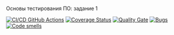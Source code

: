 Основы тестирования ПО: задание 1

[![CI/CD GitHub Actions](https://github.com/Cuudemi/task1/actions/workflows/test-action.yml/badge.svg)](https://github.com/Cuudemi/task1/actions/workflows/test-action.yml)
[![Coverage Status](https://coveralls.io/repos/github/Cuudemi/task1/badge.svg)](https://coveralls.io/github/Cuudemi/task1)
[![Quality Gate](https://sonarcloud.io/api/project_badges/measure?project=Cuudemi_task1&metric=alert_status)](https://sonarcloud.io/dashboard?id=Cuudemi_task1)
[![Bugs](https://sonarcloud.io/api/project_badges/measure?project=Cuudemi_task1&metric=bugs)](https://sonarcloud.io/summary/new_code?id=Cuudemi_task1)
[![Code smells](https://sonarcloud.io/api/project_badges/measure?project=Cuudemi_task1&metric=code_smells)](https://sonarcloud.io/dashboard?id=Cuudemi_task1)
